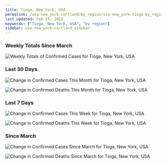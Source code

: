 ```yaml
---
title: Tioga, New York, USA
permalink: /usa-new_york-cortland/by_region/usa-new_york-tioga-by_region.html
last_updated: Feb 15, 2021
keywords: ["Tioga, New York, USA", "by region"]
sidebar: usa-new_york-cortland_sidebar
---
```


<h3>Weekly Totals Since March</h3>

![Weekly Totals of Confirmed Cases for Tioga, New York, USA](/covid_tracker/images/graphs/usa-new_york-tioga-weekly_totals_graph.png)

<h3>Last 30 Days</h3>

![Change in Confirmed Cases This Month for Tioga, New York, USA](/covid_tracker/images/graphs/usa-new_york-tioga-delta_confirmed-30_days_graph.png)

![Change in Confirmed Deaths This Month for Tioga, New York, USA](/covid_tracker/images/graphs/usa-new_york-tioga-delta_deaths-30_days_graph.png)

<h3>Last 7 Days</h3>

![Change in Confirmed Cases This Week for Tioga, New York, USA](/covid_tracker/images/graphs/usa-new_york-tioga-delta_confirmed-7_days_graph.png)

![Change in Confirmed Deaths This Week for Tioga, New York, USA](/covid_tracker/images/graphs/usa-new_york-tioga-delta_deaths-7_days_graph.png)

<h3>Since March</h3>

![Change in Confirmed Cases Since March for Tioga, New York, USA](/covid_tracker/images/graphs/usa-new_york-tioga-delta_confirmed-since_march_graph.png)

![Change in Confirmed Deaths Since March for Tioga, New York, USA](/covid_tracker/images/graphs/usa-new_york-tioga-delta_deaths-since_march_graph.png)

